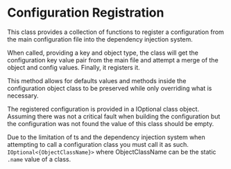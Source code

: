 # Configuration Registration

This class provides a collection of functions to register a configuration from the main configuration file into the
dependency injection system.

When called, providing a key and object type, the class will get the configuration key value pair from the main file and
attempt a merge of the object and config values. Finally, it registers it.

This method allows for defaults values and methods inside the configuration object class to be preserved while only
overriding what is necessary.

The registered configuration is provided in a IOptional class object. Assuming there was not a critical fault when
building the configuration but the configuration was not found the value of this class should be empty.

Due to the limitation of ts and the dependency injection system when attempting to call a configuration class you must
call it as such.
`IOptional<{ObjectClassName}>` where ObjectClassName can be the static `.name` value of a class.